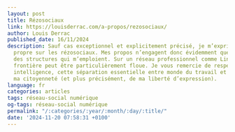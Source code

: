 ```yaml
---
layout: post
title: Rézosociaux
link: https://louisderrac.com/a-propos/rezosociaux/
author: Louis Derrac
published_date: 16/11/2024
description: Sauf cas exceptionnel et explicitement précisé, je m’exprime en mon nom
  propre sur les rézosociaux. Mes propos n’engagent donc évidemment que moi, et aucune
  des structures qui m’emploient. Sur un réseau professionnel comme LinkedIn, cette
  frontière peut être particulièrement floue. Je vous remercie de respecter, en bonne
  intelligence, cette séparation essentielle entre monde du travail et exercice de
  ma citoyenneté (et plus précisément, de ma liberté d’expression).
language: fr
categories: articles
tags: réseau-social numérique
og-tags: réseau-social numérique
permalink: "/:categories/:year/:month/:day/:title/"
date: '2024-11-20 07:58:31 +0100'
---
```

